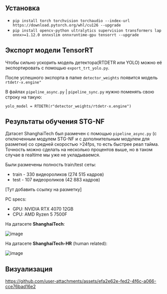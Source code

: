 ## Установка
- `pip install torch torchvision torchaudio --index-url https://download.pytorch.org/whl/cu126 --upgrade`
- `pip install opencv-python ultralytics supervision transformers lap onnx>=1.12.0 onnxslim onnxruntime-gpu tensorrt --upgrade`

## Экспорт модели TensorRT

Чтобы сильно ускорить модель детектора(RTDETR или YOLO) можно её экспортировать с помощью `export_trt_yolo.py`.

После успешного экспорта в папке `detector_weights` появится модель `rtdetr-x.engine"`

В файлах `pipeline_async.py` | `pipeline_sync.py` нужно поменять свою строку на такую: 

`yolo_model = RTDETR(r"detector_weights/rtdetr-x.engine")`

## Результаты обучения STG-NF
Датасет ShanghaiTech был размечен с помощью `pipeline_async.py` (с отключенным модулем STG-NF и с дополнительным модулем для разметки) со средней скоростью >24fps, то есть быстрее реал тайма. Точность можно сделать на несколько процентов выше, но в таком случае в realtime мы уже не укладываемся.

Были размечены полность train/test сеты:
- train - 330 видеороликов (274 515 кадров)
- test - 107 видеороликов (42 883 кадров)

[Тут добавить ссылку на разметку]

PC specs:
- GPU: NVIDIA RTX 4070 12GB
- CPU: AMD Ryzen 5 7500F


На датасете **ShanghaiTech**:

![image](https://github.com/user-attachments/assets/5fa828b2-70de-4ee1-a937-2ce15d17fa6d)

На датасете **ShanghaiTech-HR** (human related):

![image](https://github.com/user-attachments/assets/febd8787-bc93-4056-b5be-7c3feb93a651)

## Визуализация

https://github.com/user-attachments/assets/efa2e62e-fed2-4f6c-a066-cce76bad16e2



